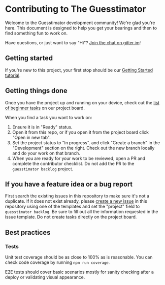 # Contributing to The Guesstimator

Welcome to the Guesstimator development community! We're glad you're here. This
document is designed to help you get your bearings and then to find something
fun to work on.

Have questions, or just want to say "Hi"? [Join the chat on
gitter.im](https://gitter.im/skill-collectors/guesstimator)!

## Getting started

If you're new to this project, your first stop should be our [Getting Started tutorial](https://skill-collectors.github.io/guesstimator/tutorials/getting-started).

## Getting things done

Once you have the project up and running on your device, check out the [list of beginner tasks](https://github.com/orgs/skill-collectors/projects/1/views/6) on our project board.

When you find a task you want to work on:

1. Ensure it is in "Ready" status.
1. Open it from this repo, or if you open it from the project board click "Open in new tab".
1. Set the project status to "In progress". and click "Create a branch" in the "Development" section on the right. Check out the new branch locally and do your work on that branch.
1. When you are ready for your work to be reviewed, open a PR and complete the contributor checklist. Do not add the PR to the `guesstimator backlog` project.

## If you have a feature idea or a bug report

First search the existing issues in this repository to make sure it's not a duplicate. If it does not exist already, please [create a new issue](https://github.com/skill-collectors/guesstimator/issues/new/choose) in this repository using one of the templates and set the "project" field to `guesstimator backlog`. Be sure to fill out all the information requested in the issue template. Do not create tasks directly on the project board.

## Best practices

### Tests

Unit test coverage should be as close to 100% as is reasonable. You can check
code coverage by running `npm run coverage`.

E2E tests should cover basic scenarios mostly for sanity checking after a
deploy or validating visual appearance.
